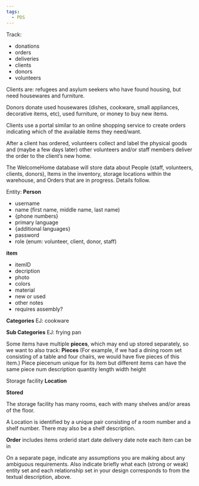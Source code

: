 ```yaml
---
tags:
  - PDS
---
```

Track:
- donations
- orders
- deliveries
- clients
- donors
- volunteers

Clients are: refugees and asylum seekers who have found housing, but need housewares and furniture.

Donors donate used housewares (dishes, cookware, small appliances, decorative items, etc), used furniture, or money to buy new items.

Clients use a portal similar to an online shopping service to create orders indicating which of the available items they need/want.

After a client has ordered, volunteers collect and label the physical goods and (maybe a few days later) other volunteers and/or staff members deliver the order to the client’s new home.

The WelcomeHome database will store data about People (staff, volunteers, clients, donors), Items in the inventory, storage locations within the warehouse, and Orders that are in progress. Details follow.

Entity: 
**Person**
- username
- name (first name, middle name, last name)
- {phone numbers}
- primary language
- {additional languages}
- password
- role (enum: volunteer, client, donor, staff)

**item**
- itemID
- decription
- photo
- colors
- material
- new or used
- other notes
- requires assembly?

**Categories**
EJ: cookware 

**Sub Categories**
EJ: frying pan

Some items have multiple **pieces**, which may end up stored separately, so we want to also track:
**Pieces**
(For example, if we had a dining room set consisting of a table and four chairs, we would have five pieces of this item.)
Piece
	piecenum unique for its item but different items can have the same piece num
	description
	quantity
	length
	width
	height

Storage facility **Location**

**Stored**

 The storage facility has many rooms, each with many shelves and/or areas of the floor.

 A Location is identified by a unique pair consisting of a room number and a shelf number. 
 There may also be a shelf description.

**Order**
includes items 
orderid
start date
delivery date
note
each item can be in

On a separate page, indicate any assumptions you are making about any ambiguous requirements. Also indicate briefly what each (strong or weak) entity set and each relationship set in your design corresponds to from the textual description, above.